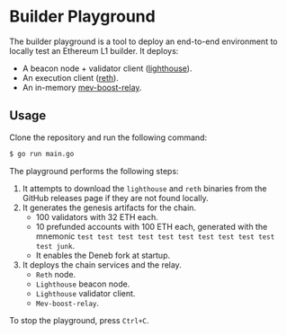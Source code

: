# Builder Playground

The builder playground is a tool to deploy an end-to-end environment to locally test an Ethereum L1 builder. It deploys:

- A beacon node + validator client ([lighthouse](https://github.com/sigp/lighthouse)).
- An execution client ([reth](https://github.com/paradigmxyz/reth)).
- An in-memory [mev-boost-relay](https://github.com/flashbots/mev-boost-relay).

## Usage

Clone the repository and run the following command:

```bash
$ go run main.go
```

The playground performs the following steps:

1. It attempts to download the `lighthouse` and `reth` binaries from the GitHub releases page if they are not found locally.
2. It generates the genesis artifacts for the chain.
   - 100 validators with 32 ETH each.
   - 10 prefunded accounts with 100 ETH each, generated with the mnemonic `test test test test test test test test test test test junk`.
   - It enables the Deneb fork at startup.
3. It deploys the chain services and the relay.
   - `Reth` node.
   - `Lighthouse` beacon node.
   - `Lighthouse` validator client.
   - `Mev-boost-relay`.

To stop the playground, press `Ctrl+C`.
